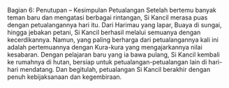 Bagian 6: Penutupan – Kesimpulan Petualangan
Setelah bertemu banyak teman baru dan mengatasi berbagai rintangan, Si Kancil merasa puas dengan petualangannya hari itu. Dari Harimau yang lapar, Buaya di sungai, hingga jebakan petani, Si Kancil berhasil melalui semuanya dengan kecerdikannya. Namun, yang paling berharga dari petualangannya kali ini adalah pertemuannya dengan Kura-kura yang mengajarkannya nilai kesabaran. Dengan pelajaran baru yang ia bawa pulang, Si Kancil kembali ke rumahnya di hutan, bersiap untuk petualangan-petualangan lain di hari-hari mendatang. Dan begitulah, petualangan Si Kancil berakhir dengan penuh kebijaksanaan dan kegembiraan.
